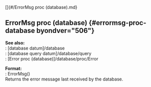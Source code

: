 []{#/ErrorMsg proc (database).md}    
## ErrorMsg proc (database) {#errormsg-proc-database byondver="506"}    
**See also:**    
:   [database datum]/database    
:   [database query datum]/database/query    
:   [Error proc (database)]/database/proc/Error    
<!-- -->    
**Format:**    
:   ErrorMsg()    
Returns the error message last received by the database.  